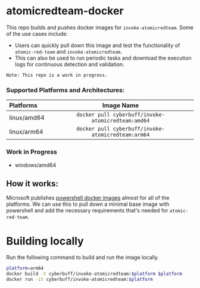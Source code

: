 # atomicredteam-docker

This repo builds and pushes docker images for `invoke-atomicredteam`. Some of the use cases include:

- Users can quickly pull down this image and test the functionality of `atomic-red-team` and `invoke-atomicredteam`.
- This can also be used to run periodic tasks and download the execution logs for continuous detection and validation.

```
Note: This repo is a work in progress.
```
### Supported Platforms and Architectures:

| Platforms   |              Image Name              |
| :---------- | :----------------------------------: |
| linux/amd64 | `docker pull cyberbuff/invoke-atomicredteam:amd64` |
| linux/arm64 | `docker pull cyberbuff/invoke-atomicredteam:arm64` |

### Work in Progress

- windows/amd64


## How it works:

Microsoft publishes [powershell docker images](https://hub.docker.com/_/microsoft-powershell) almost for all of the platforms. We can use this to pull down a minimal base image with powershell and add the necessary requirements that's needed for `atomic-red-team`.


# Building locally

Run the following command to build and run the image locally.

```sh
platform=arm64
docker build -t cyberbuff/invoke-atomicredteam:$platform $platform
docker run -it cyberbuff/invoke-atomicredteam:$platform
```